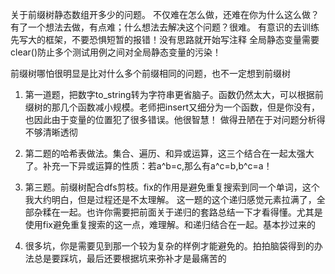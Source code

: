 关于前缀树静态数组开多少的问题。
不仅难在怎么做，还难在你为什么这么做？有了一个想法去做，有点难；什么想法去解决这个问题？很难。
有意识的去训练先写大的框架，不要恐惧短暂的报错！没有思路就开始写注释
全局静态变量需要clear()防止多个测试用例之间对全局静态变量的污染！

前缀树哪怕很明显是比对什么多个前缀相同的问题，也不一定想到前缀树

1. 第一道题，把数字to_string转为字符串更省脑子。函数仍然太大，可以根据前缀树的那几个函数减小规模。老师把insert又细分为一个函数，但是你没有，也因此由于变量的位置犯了很多错误。他很智慧！
做得丑陋在于对问题分析得不够清晰透彻

2. 第二题的哈希表做法。集合、遍历、和异或运算，这三个结合在一起太强大了。补充一下异或运算的性质：若a^b=c,那么有a^c=b,b^c=a！

3. 第三题。前缀树配合dfs剪枝。fix的作用是避免重复搜索到同一个单词，这个我大约明白，但是过程还是不太理解。 这一题的这个递归感觉元素拉满了，全部杂糅在一起。也许你需要把前面关于递归的套路总结一下才看得懂。尤其是使用fix避免重复搜索的这一点，难理解。和递归结合在一起。基本抄过来的

4. 很多坑，你是需要见到那一个较为复杂的样例才能避免的。拍拍脑袋得到的办法总是要踩坑，最后还要根据坑来弥补才是最痛苦的
